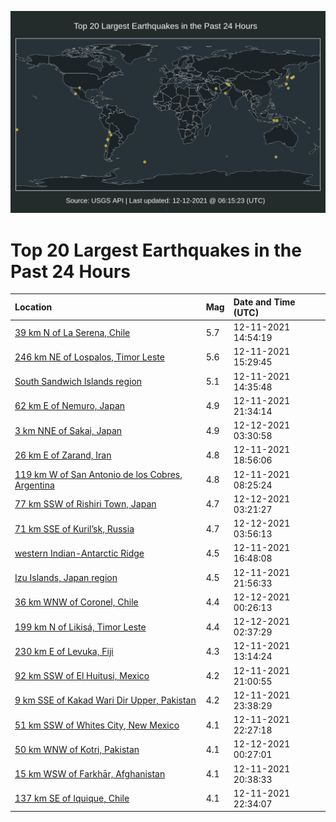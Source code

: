 ![Map](./map.png)

# Top 20 Largest Earthquakes in the Past 24 Hours

| Location | Mag | Date and Time (UTC) |
|:---|:---|:---|
| [39 km N of La Serena, Chile](https://earthquake.usgs.gov/earthquakes/eventpage/us6000gbfe) | 5.7 | 12-11-2021 14:54:19 |
| [246 km NE of Lospalos, Timor Leste](https://earthquake.usgs.gov/earthquakes/eventpage/us6000gbfn) | 5.6 | 12-11-2021 15:29:45 |
| [South Sandwich Islands region](https://earthquake.usgs.gov/earthquakes/eventpage/us6000gbfc) | 5.1 | 12-11-2021 14:35:48 |
| [62 km E of Nemuro, Japan](https://earthquake.usgs.gov/earthquakes/eventpage/us6000gbhs) | 4.9 | 12-11-2021 21:34:14 |
| [3 km NNE of Sakai, Japan](https://earthquake.usgs.gov/earthquakes/eventpage/us6000gbk2) | 4.9 | 12-12-2021 03:30:58 |
| [26 km E of Zarand, Iran](https://earthquake.usgs.gov/earthquakes/eventpage/us6000gbgn) | 4.8 | 12-11-2021 18:56:06 |
| [119 km W of San Antonio de los Cobres, Argentina](https://earthquake.usgs.gov/earthquakes/eventpage/us6000gbdr) | 4.8 | 12-11-2021 08:25:24 |
| [77 km SSW of Rishiri Town, Japan](https://earthquake.usgs.gov/earthquakes/eventpage/us6000gbjz) | 4.7 | 12-12-2021 03:21:27 |
| [71 km SSE of Kuril’sk, Russia](https://earthquake.usgs.gov/earthquakes/eventpage/us6000gbk6) | 4.7 | 12-12-2021 03:56:13 |
| [western Indian-Antarctic Ridge](https://earthquake.usgs.gov/earthquakes/eventpage/us6000gbg6) | 4.5 | 12-11-2021 16:48:08 |
| [Izu Islands, Japan region](https://earthquake.usgs.gov/earthquakes/eventpage/us6000gbhz) | 4.5 | 12-11-2021 21:56:33 |
| [36 km WNW of Coronel, Chile](https://earthquake.usgs.gov/earthquakes/eventpage/us6000gbix) | 4.4 | 12-12-2021 00:26:13 |
| [199 km N of Likisá, Timor Leste](https://earthquake.usgs.gov/earthquakes/eventpage/us6000gbjm) | 4.4 | 12-12-2021 02:37:29 |
| [230 km E of Levuka, Fiji](https://earthquake.usgs.gov/earthquakes/eventpage/us6000gbex) | 4.3 | 12-11-2021 13:14:24 |
| [92 km SSW of El Huitusi, Mexico](https://earthquake.usgs.gov/earthquakes/eventpage/us6000gbhg) | 4.2 | 12-11-2021 21:00:55 |
| [9 km SSE of Kakad Wari Dir Upper, Pakistan](https://earthquake.usgs.gov/earthquakes/eventpage/us6000gbim) | 4.2 | 12-11-2021 23:38:29 |
| [51 km SSW of Whites City, New Mexico](https://earthquake.usgs.gov/earthquakes/eventpage/tx2021ygfk) | 4.1 | 12-11-2021 22:27:18 |
| [50 km WNW of Kotri, Pakistan](https://earthquake.usgs.gov/earthquakes/eventpage/us6000gbiy) | 4.1 | 12-12-2021 00:27:01 |
| [15 km WSW of Farkhār, Afghanistan](https://earthquake.usgs.gov/earthquakes/eventpage/us6000gbhc) | 4.1 | 12-11-2021 20:38:33 |
| [137 km SE of Iquique, Chile](https://earthquake.usgs.gov/earthquakes/eventpage/us6000gbig) | 4.1 | 12-11-2021 22:34:07 |
